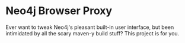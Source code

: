 # Neo4j Browser Proxy

Ever want to tweak Neo4j's pleasant built-in user interface, 
but been intimidated by all the scary maven-y build stuff? This project is for you. 
